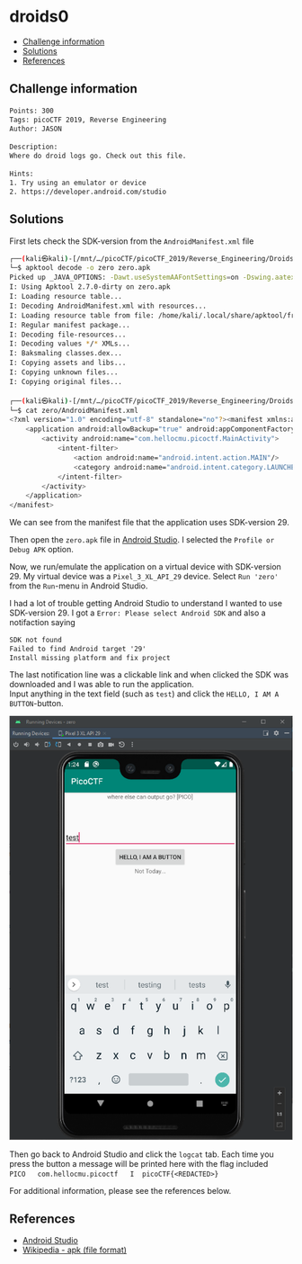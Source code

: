 # droids0

- [Challenge information](#challenge-information)
- [Solutions](#solutions)
- [References](#references)

## Challenge information
```
Points: 300
Tags: picoCTF 2019, Reverse Engineering
Author: JASON

Description:
Where do droid logs go. Check out this file.

Hints:
1. Try using an emulator or device
2. https://developer.android.com/studio
```

## Solutions

First lets check the SDK-version from the `AndroidManifest.xml` file
```bash
┌──(kali㉿kali)-[/mnt/…/picoCTF/picoCTF_2019/Reverse_Engineering/Droids0]
└─$ apktool decode -o zero zero.apk 
Picked up _JAVA_OPTIONS: -Dawt.useSystemAAFontSettings=on -Dswing.aatext=true
I: Using Apktool 2.7.0-dirty on zero.apk
I: Loading resource table...
I: Decoding AndroidManifest.xml with resources...
I: Loading resource table from file: /home/kali/.local/share/apktool/framework/1.apk
I: Regular manifest package...
I: Decoding file-resources...
I: Decoding values */* XMLs...
I: Baksmaling classes.dex...
I: Copying assets and libs...
I: Copying unknown files...
I: Copying original files...

┌──(kali㉿kali)-[/mnt/…/picoCTF/picoCTF_2019/Reverse_Engineering/Droids0]
└─$ cat zero/AndroidManifest.xml 
<?xml version="1.0" encoding="utf-8" standalone="no"?><manifest xmlns:android="http://schemas.android.com/apk/res/android" android:compileSdkVersion="29" android:compileSdkVersionCodename="10" package="com.hellocmu.picoctf" platformBuildVersionCode="29" platformBuildVersionName="10">
    <application android:allowBackup="true" android:appComponentFactory="androidx.core.app.CoreComponentFactory" android:debuggable="true" android:icon="@mipmap/ic_launcher" android:label="@string/app_name" android:roundIcon="@mipmap/ic_launcher_round" android:supportsRtl="true" android:theme="@style/AppTheme">
        <activity android:name="com.hellocmu.picoctf.MainActivity">
            <intent-filter>
                <action android:name="android.intent.action.MAIN"/>
                <category android:name="android.intent.category.LAUNCHER"/>
            </intent-filter>
        </activity>
    </application>
</manifest>  
```

We can see from the manifest file that the application uses SDK-version 29.

Then open the `zero.apk` file in [Android Studio](https://developer.android.com/studio). I selected the `Profile or Debug APK` option. 

Now, we run/emulate the application on a virtual device with SDK-version 29. My virtual device was a `Pixel_3_XL_API_29` device. Select `Run 'zero'` from the `Run`-menu in Android Studio.

I had a lot of trouble getting Android Studio to understand I wanted to use SDK-version 29. I got a `Error: Please select Android SDK` and also a notifaction saying 
```
SDK not found
Failed to find Android target '29'
Install missing platform and fix project
```

The last notification line was a clickable link and when clicked the SDK was downloaded and I was able to run the application.  
Input anything in the text field (such as `test`) and click the `HELLO, I AM A BUTTON`-button.

![Emulating the Droids0 application](Droids0_Emulation.png)

Then go back to Android Studio and click the `logcat` tab. Each time you press the button a message will be printed here with the flag included  
`PICO   com.hellocmu.picoctf   I  picoCTF{<REDACTED>}`

For additional information, please see the references below.

## References

- [Android Studio](https://developer.android.com/studio)
- [Wikipedia - apk (file format)](https://en.wikipedia.org/wiki/Apk_(file_format))
